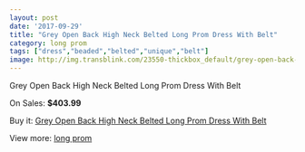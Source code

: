 ```yaml
---
layout: post
date: '2017-09-29'
title: "Grey Open Back High Neck Belted Long Prom Dress With Belt"
category: long prom
tags: ["dress","beaded","belted","unique","belt"]
image: http://img.transblink.com/23550-thickbox_default/grey-open-back-high-neck-belted-long-prom-dress-with-belt.jpg
---
```

Grey Open Back High Neck Belted Long Prom Dress With Belt

On Sales: **$403.99**
<a href="https://www.transblink.com/en/long-prom/7452-grey-open-back-high-neck-belted-long-prom-dress-with-belt.html"><amp-img layout="responsive" width="600" height="600" src="//img.transblink.com/23550-thickbox_default/grey-open-back-high-neck-belted-long-prom-dress-with-belt.jpg" alt="Grey Open Back High Neck Belted Long Prom Dress With Belt 0" /></a>
<a href="https://www.transblink.com/en/long-prom/7452-grey-open-back-high-neck-belted-long-prom-dress-with-belt.html"><amp-img layout="responsive" width="600" height="600" src="//img.transblink.com/23551-thickbox_default/grey-open-back-high-neck-belted-long-prom-dress-with-belt.jpg" alt="Grey Open Back High Neck Belted Long Prom Dress With Belt 1" /></a>

Buy it: [Grey Open Back High Neck Belted Long Prom Dress With Belt](https://www.transblink.com/en/long-prom/7452-grey-open-back-high-neck-belted-long-prom-dress-with-belt.html "Grey Open Back High Neck Belted Long Prom Dress With Belt")

View more: [long prom](https://www.transblink.com/en/58-long-prom "long prom")